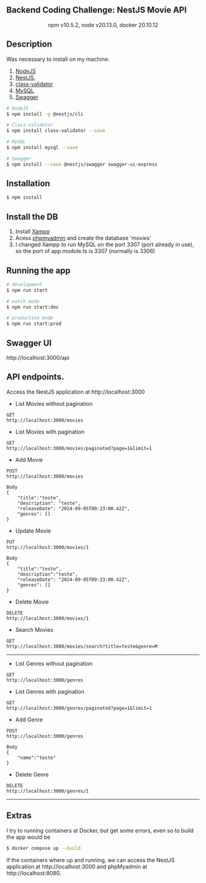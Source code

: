 ## Backend Coding Challenge: NestJS Movie API

<p align="center">
  npm v10.5.2, node v20.13.0, docker 20.10.12
</p>

## Description
Was necessary to install on my machine:
1. [NodeJS](https://nodejs.org/en/)
2.  [NestJS](https://nestjs.com/), 
3.  [class-validator](https://www.npmjs.com/package/class-validator)
4.  [MySQL](https://docs.nestjs.com/techniques/database)
5.  [Swagger](https://docs.nestjs.com/openapi/introduction)

```bash
# NodeJS
$ npm install -g @nestjs/cli

# Class-validator
$ npm install class-validator --save

# MySQL
$ npm install mysql --save

# Swagger
$ npm install --save @nestjs/swagger swagger-ui-express
```

## Installation
```bash
$ npm install
```

## Install the DB
1. Install [Xampp](https://www.apachefriends.org/download.html)
2. Acess [phpmyadmin](http://localhost/phpmyadmin/) and create the database 'movies'
3. I changed Xampp to run MySQL on the port 3307 (port already in use), so the port of app.module.ts is 3307 (normally is 3306)
   
## Running the app
```bash
# development
$ npm run start

# watch mode
$ npm run start:dev

# production mode
$ npm run start:prod
```
## Swagger UI
http://localhost:3000/api

## API endpoints.
Access the NestJS application at http://localhost:3000

- List Movies without pagination
```
GET
http://localhost:3000/movies
```
- List Movies  with pagination
```
GET
http://localhost:3000/movies/paginated?page=1&limit=1
```

- Add Movie
```
POST
http://localhost:3000/movies

Body
{
    "title":"teste",
    "description": "teste",
    "releaseDate": "2024-09-05T09:23:00.42Z",
    "genres": []
}
```
- Update Movie
```
PUT
http://localhost:3000/movies/1

Body
{
    "title":"teste",
    "description":"teste",
    "releaseDate": "2024-09-05T09:23:00.42Z",
    "genres": []
}
```
- Delete Movie
```
DELETE
http://localhost:3000/movies/1
```
- Search Movies
```
GET
http://localhost:3000/movies/search?title=teste&genre=M
```
---------------------
- List Genres without pagination
```
GET
http://localhost:3000/genres
```

- List Genres with pagination
```
GET
http://localhost:3000/genres/paginated?page=1&limit=1
```
- Add Genre
```
POST
http://localhost:3000/genres

Body
{
    "name":"teste"
}
```
- Delete Genre
```
DELETE
http://localhost:3000/genres/1
```
---------------------
## Extras 
I try to running containers at Docker, but get some errors, even so to build the app would be
```bash
$ docker compose up --build
```

If the containers where up and running, we can access the NestJS application at http://localhost:3000 and phpMyadmin at http://localhost:8080.